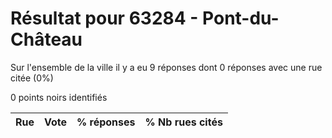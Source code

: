 # Résultat pour 63284 - Pont-du-Château

Sur l'ensemble de la ville il y a eu 9 réponses dont 0 réponses avec une rue citée (0%)

0 points noirs identifiés

| Rue | Vote | % réponses | % Nb rues cités|
|-----|------|------------|----------------|
